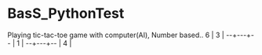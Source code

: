 # BasS_PythonTest
Playing tic-tac-toe game with computer(AI), Number based..
                  6 | 3 | 
									--+---+--
									  | 1 | 
									--+---+--
									  | 4 | 
